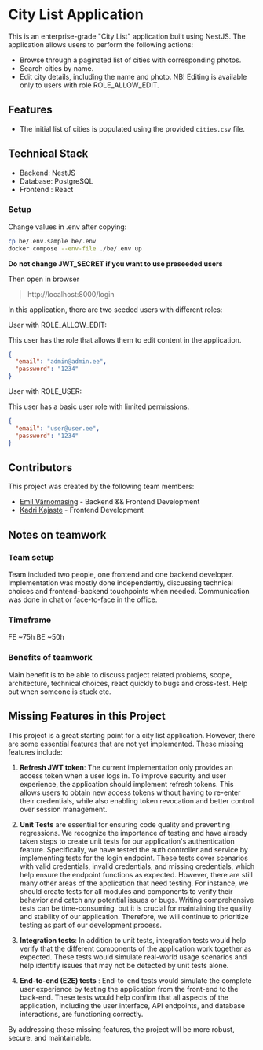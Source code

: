 # City List Application

This is an enterprise-grade "City List" application built using NestJS. The application allows users to perform the
following actions:

-   Browse through a paginated list of cities with corresponding photos.
-   Search cities by name.
-   Edit city details, including the name and photo. NB! Editing is available only to users with role ROLE_ALLOW_EDIT.

## Features

-   The initial list of cities is populated using the provided `cities.csv` file.

## Technical Stack

-   Backend: NestJS
-   Database: PostgreSQL
-   Frontend : React

### Setup

Change values in .env after copying:

```bash
cp be/.env.sample be/.env
docker compose --env-file ./be/.env up
```

**Do not change JWT_SECRET if you want to use preseeded users**

Then open in browser
> http://localhost:8000/login


In this application, there are two seeded users with different roles:

User with ROLE_ALLOW_EDIT:

This user has the role that allows them to edit content in the application.

```json 
{
  "email": "admin@admin.ee",
  "password": "1234"
}
 ```

User with ROLE_USER:

This user has a basic user role with limited permissions.

```json
{
  "email": "user@user.ee",
  "password": "1234"
}

```

## Contributors

This project was created by the following team members:

-   [Emil Värnomasing](https://github.com/3mil1) - Backend && Frontend Development
-   [Kadri Kajaste](https://github.com/kkajaste) - Frontend Development

## Notes on teamwork

### Team setup

Team included two people, one frontend and one backend developer. Implementation was mostly done independently,
discussing technical choices and frontend-backend touchpoints when needed.
Communication was done in chat or face-to-face in the office.

### Timeframe

FE ~75h
BE ~50h

### Benefits of teamwork

Main benefit is to be able to discuss project related problems, scope, architecture, technical choices, react quickly to
bugs and cross-test. Help out when someone is stuck etc.

## Missing Features in this Project

This project is a great starting point for a city list application. However, there are some essential features that are
not yet implemented. These missing features include:

1. **Refresh JWT token**: The current implementation only provides an access token when a user logs in. To improve
   security and
   user experience, the application should implement refresh tokens. This allows users to obtain new access tokens
   without
   having to re-enter their credentials, while also enabling token revocation and better control over session
   management.
2. **Unit Tests** are essential for ensuring code quality and preventing regressions. We recognize the importance of
   testing and have already taken steps to create unit tests for our application's authentication feature. Specifically,
   we have tested the auth controller and service by implementing tests for the login endpoint. These tests cover
   scenarios with valid credentials, invalid credentials, and missing credentials, which help ensure the endpoint
   functions as expected. However, there are still many other areas of the application that need testing. For instance,
   we should create tests for
   all modules and components to verify their behavior and catch any potential issues or bugs. Writing comprehensive
   tests
   can be time-consuming, but it is crucial for maintaining the quality and stability of our application. Therefore, we
   will continue to prioritize testing as part of our development process.

3. **Integration tests**: In addition to unit tests, integration tests would help verify that the different components
   of the application work together as expected. These tests would simulate real-world usage scenarios and help identify
   issues that may not be detected by unit tests alone.

4. **End-to-end (E2E) tests** : End-to-end tests would simulate the complete user experience by testing the application
   from the front-end to the back-end. These tests would help confirm that all aspects of the application, including the
   user interface, API endpoints, and database interactions, are functioning correctly.

By addressing these missing features, the project will be more robust, secure, and maintainable.
